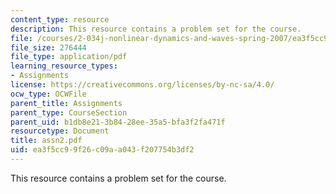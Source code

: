 ```yaml
---
content_type: resource
description: This resource contains a problem set for the course.
file: /courses/2-034j-nonlinear-dynamics-and-waves-spring-2007/ea3f5cc99f26c09aa043f207754b3df2_assn2.pdf
file_size: 276444
file_type: application/pdf
learning_resource_types:
- Assignments
license: https://creativecommons.org/licenses/by-nc-sa/4.0/
ocw_type: OCWFile
parent_title: Assignments
parent_type: CourseSection
parent_uid: b1db8e21-3b84-28ee-35a5-bfa3f2fa471f
resourcetype: Document
title: assn2.pdf
uid: ea3f5cc9-9f26-c09a-a043-f207754b3df2
---
```

This resource contains a problem set for the course.